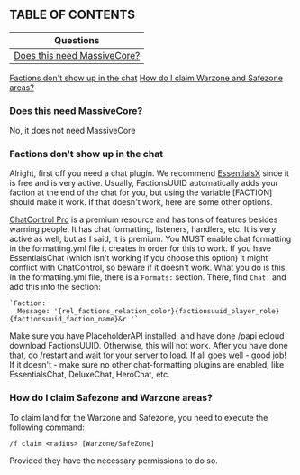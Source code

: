 ## TABLE OF CONTENTS
|Questions|
---|
[Does this need MassiveCore?](https://github.com/drtshock/Factions/wiki/FAQ#does-this-need-massive-core)|
[Factions don't show up in the chat](https://github.com/drtshock/Factions/wiki/FAQ#factions-dont-show-up-in-the-chat)
[How do I claim Warzone and Safezone areas?](https://github.com/drtshock/Factions/wiki/FAQ#how-do-i-claim-warzone-and-safezone-areas)

### Does this need MassiveCore?
No, it does not need MassiveCore
### Factions don't show up in the chat
Alright, first off you need a chat plugin. We recommend [EssentialsX](https://github.com/EssentialsX/Essentials) since it is free and is very active. Usually, FactionsUUID automatically adds your faction at the end of the chat for you, but using the variable [FACTION] should make it work. If that doesn't work, here are some other options.

[ChatControl Pro](https://www.spigotmc.org/resources/♣-chatcontrol-pro-format-and-filter-your-chat-weekend-sale.10258/) is a premium resource and has tons of features besides warning people. It has chat formatting, listeners, handlers, etc. It is very active as well, but as I said, it is premium. You MUST enable chat formatting in the formatting.yml file it creates in order for this to work. If you have EssentialsChat (which isn't working if you choose this option) it might conflict with ChatControl, so beware if it doesn't work.
What you do is this: In the formatting.yml file, there is a `Formats:` section. There, find `Chat:` and add this into the section:

    `Faction:
      Message: '{rel_factions_relation_color}{factionsuuid_player_role}{factionsuuid_faction_name}&r '`

Make sure you have PlaceholderAPI installed, and have done /papi ecloud download FactionsUUID. Otherwise, this will not work. After you have done that, do /restart and wait for your server to load. If all goes well - good job! If it doesn't - make sure no other chat-formatting plugins are enabled, like EssentialsChat, DeluxeChat, HeroChat, etc.
### How do I claim Safezone and Warzone areas?
To claim land for the Warzone and Safezone, you need to execute the following command:

`/f claim <radius> [Warzone/SafeZone]`

Provided they have the necessary permissions to do so.